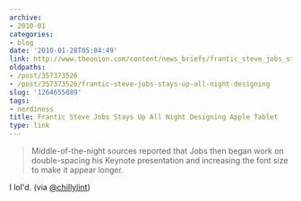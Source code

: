 ```yaml
---
archive:
- 2010-01
categories:
- blog
date: '2010-01-28T05:04:49'
link: http://www.theonion.com/content/news_briefs/frantic_steve_jobs_stays_up?utm_source=onion_rss_daily
oldpaths:
- /post/357373526
- /post/357373526/frantic-steve-jobs-stays-up-all-night-designing
slug: '1264655089'
tags:
- nerdiness
title: Frantic Steve Jobs Stays Up All Night Designing Apple Tablet
type: link
---
```



> Middle-of-the-night sources reported that Jobs then began work on
> double-spacing his Keynote presentation and increasing the font size to
> make it appear longer.

I lol'd. (via [@chillylint][2])

[2]: http://twitter.com/chillylint
